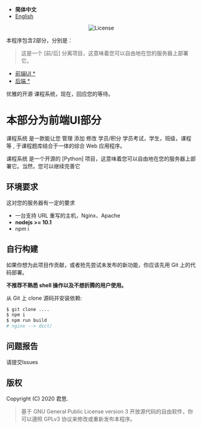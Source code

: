 - <b>简体中文</b>
- [English]()

<p align="center">
    <img src="https://poser.pugx.org/printempw/blessing-skin-server/license" alt="License">
</p>


本程序包含2部分，分别是：

> 这是一个 [前/后] 分离项目，这意味着您可以自由地在您的服务器上部署它。

* [前端UI *](https://github.com/vdjango/LessonForum)
* [后端 *](https://github.com/vdjango/LessonRestful)


优雅的开源 课程系统，现在，回应您的等待。

# 本部分为前端UI部分

课程系统 是一款能让您 管理 添加 修改 学员/积分 学员考试，学生，班级，课程等
, 于课程题库结合于一体的综合 Web 应用程序。

课程系统 是一个开源的 [Python] 项目，这意味着您可以自由地在您的服务器上部署它。当然，您可以继续完善它


环境要求
-----------
这对您的服务器有一定的要求

- 一台支持 URL 重写的主机，Nginx、Apache
- **nodejs >= 10.1**
- npm i

自行构建
------------
如果你想为此项目作贡献，或者抢先尝试未发布的新功能，你应该先用 Git 上的代码部署。

**不推荐不熟悉 shell 操作以及不想折腾的用户使用。**

从 Git 上 clone 源码并安装依赖:

```bash
$ git clone ....
$ npm i
$ npm run build
# nginx --> dict/
```

问题报告
------------
请提交lssues

版权
------------
Copyright (C) 2020 君思.

> 基于 GNU General Public License version 3 开放源代码的自由软件，你可以遵照 GPLv3 协议来修改或重新发布本程序。
